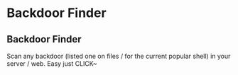 # Backdoor Finder

## Backdoor Finder
  Scan any backdoor (listed one on files / for the current popular shell) in your server / web. 
  Easy just CLICK~
